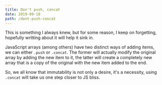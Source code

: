 ```yaml
---
title: Don't push, concat
date: 2019-09-10
path: /dont-push-concat
---
```


This is something I always knew, but for some reason, I keep on forgetting,
hopefully writting about it will help it sink in.

JavaScript arrays (among others) have two distinct ways of adding items, we can
either `.push` or `.concat`. The former will actually modify the original array
by adding the new item to it, the latter will create a completely new array that
is a copy of the original with the new item added to the end.

So, we all know that immutability is not only a desire, it's a necessity, using
`.concat` will take us one step closer to JS bliss.
